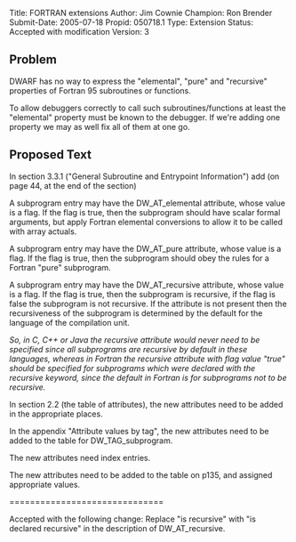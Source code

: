 Title:       FORTRAN extensions
Author:      Jim Cownie
Champion:    Ron Brender
Submit-Date: 2005-07-18
Propid:      050718.1
Type:        Extension
Status:      Accepted with modification
Version:     3

Problem
-------

DWARF has no way to express the "elemental", "pure" and "recursive" properties
of Fortran 95 subroutines or functions.

To allow debuggers correctly to call such subroutines/functions at least
the "elemental" property must be known to the debugger. If we're adding
one property we may as well fix all of them at one go.

Proposed Text
-------------

In section 3.3.1 ("General Subroutine and Entrypoint Information") add
(on page 44, at the end of the section)

  A subprogram entry may have the DW_AT_elemental attribute, whose value
  is a flag. If the flag is true, then the subprogram should have scalar
  formal arguments, but apply Fortran elemental conversions to allow
  it to be called with array actuals.

  A subprogram entry may have the DW_AT_pure attribute, whose value
  is a flag. If the flag is true, then the subprogram should obey the
  rules for a Fortran "pure" subprogram.

  A subprogram entry may have the DW_AT_recursive attribute, whose value
  is a flag. If the flag is true, then the subprogram is recursive, if
  the flag is false the subprogram is not recursive. If the attribute is
  not present then the recursiveness of the subprogram is determined by
  the default for the language of the compilation unit. 

  *So, in C, C++ or Java the recursive attribute would never need
  to be specified since all subprograms are recursive by default in these
  languages, whereas in Fortran the recursive attribute with flag value
  "true" should be specified for subprograms which were declared
  with the recursive keyword, since the default in Fortran is for
  subprograms not to be recursive.*

In section 2.2 (the table of attributes), the new attributes need to be
added in the appropriate places.

In the appendix "Attribute values by tag", the new attributes need to be
added to the table for DW_TAG_subprogram.

The new attributes need index entries.

The new attributes need to be added to the table on p135, and assigned
appropriate values.

==============================

Accepted with the following change:
   Replace "is recursive" with "is declared recursive" in the description of
   DW_AT_recursive.
